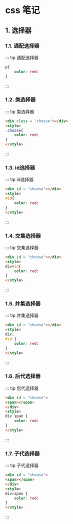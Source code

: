 # css 笔记
## 1. 选择器
### 1.1. 通配选择器

::: tip 通配选择器
```css
p{
    color: red:
}
```
:::

### 1.2. 类选择器
::: tip 类选择器

```html
<div class = "choose"></div>
<style>
.choose{
    color: red:
}
</style>
```
:::

### 1.3. id选择器
::: tip id选择器

```html
<div id = "choose"></div>
<style>
#id{
    color: red:
}
</style>
```
:::


### 1.4. 交集选择器
::: tip 交集选择器

```html
<div id = "choose"></div>
<style>
div#id{
    color: red:
}
</style>
```
:::

### 1.5. 并集选择器
::: tip 并集选择器

```html
<div id = "choose"></div>
<style>
div,
#id {
    color: red:
}
</style>
```
:::

### 1.6. 后代选择器
::: tip 后代选择器

```html
<div id = "choose">
<span></span> 
</div>
<style>
div span {
    color: red:
}
</style>
```
:::

### 1.7. 子代选择器
::: tip 子代选择器

```html
<div id = "choose">
<span></span> 
</div>
<style>
div>span {
    color: red:
}
</style>
```
:::